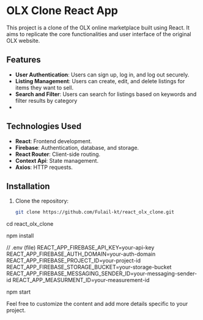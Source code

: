 # OLX Clone React App

This project is a clone of the OLX online marketplace built using React. It aims to replicate the core functionalities and user interface of the original OLX website.

## Features

- **User Authentication**: Users can sign up, log in, and log out securely.
- **Listing Management**: Users can create, edit, and delete listings for items they want to sell.
- **Search and Filter**: Users can search for listings based on keywords and filter results by category
- 
## Technologies Used

- **React**: Frontend development.
- **Firebase**: Authentication, database, and storage.
- **React Router**: Client-side routing.
- **Context Api**: State management.
- **Axios**: HTTP requests.

## Installation

1. Clone the repository:

   ```bash
   git clone https://github.com/Fulail-kt/react_olx_clone.git

cd react_olx_clone

npm install

// .env (file)
REACT_APP_FIREBASE_API_KEY=your-api-key
REACT_APP_FIREBASE_AUTH_DOMAIN=your-auth-domain
REACT_APP_FIREBASE_PROJECT_ID=your-project-id
REACT_APP_FIREBASE_STORAGE_BUCKET=your-storage-bucket
REACT_APP_FIREBASE_MESSAGING_SENDER_ID=your-messaging-sender-id
REACT_APP_MEASURMENT_ID=your-measurement-id

npm start

Feel free to customize the content and add more details specific to your project.

